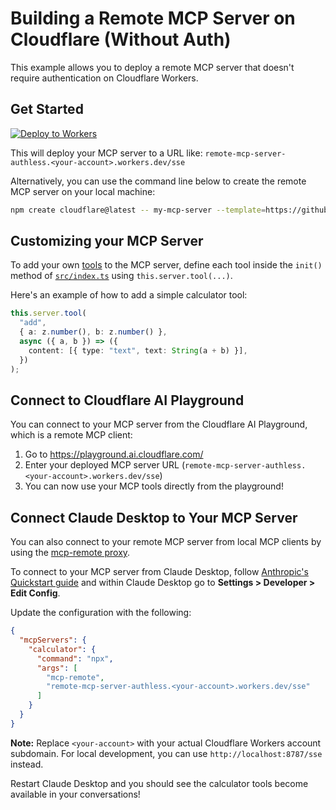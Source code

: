 # Building a Remote MCP Server on Cloudflare (Without Auth)

This example allows you to deploy a remote MCP server that doesn't require authentication on Cloudflare Workers. 

## Get Started

[![Deploy to Workers](https://deploy.workers.cloudflare.com/button)](https://deploy.workers.cloudflare.com/?url=https://github.com/ginlink/remote-mcp-server-authless)

This will deploy your MCP server to a URL like: `remote-mcp-server-authless.<your-account>.workers.dev/sse`

Alternatively, you can use the command line below to create the remote MCP server on your local machine:
```bash
npm create cloudflare@latest -- my-mcp-server --template=https://github.com/ginlink/remote-mcp-server-authless
```

## Customizing your MCP Server

To add your own [tools](https://developers.cloudflare.com/agents/model-context-protocol/tools/) to the MCP server, define each tool inside the `init()` method of [`src/index.ts`](src/index.ts) using `this.server.tool(...)`. 

Here's an example of how to add a simple calculator tool:

```typescript
this.server.tool(
  "add",
  { a: z.number(), b: z.number() },
  async ({ a, b }) => ({
    content: [{ type: "text", text: String(a + b) }],
  })
);
``` 

## Connect to Cloudflare AI Playground

You can connect to your MCP server from the Cloudflare AI Playground, which is a remote MCP client:

1. Go to https://playground.ai.cloudflare.com/
2. Enter your deployed MCP server URL (`remote-mcp-server-authless.<your-account>.workers.dev/sse`)
3. You can now use your MCP tools directly from the playground!

## Connect Claude Desktop to Your MCP Server

You can also connect to your remote MCP server from local MCP clients by using the [mcp-remote proxy](https://www.npmjs.com/package/mcp-remote). 

To connect to your MCP server from Claude Desktop, follow [Anthropic's Quickstart guide](https://modelcontextprotocol.io/quickstart/user) and within Claude Desktop go to **Settings > Developer > Edit Config**.

Update the configuration with the following:

```json
{
  "mcpServers": {
    "calculator": {
      "command": "npx",
      "args": [
        "mcp-remote",
        "remote-mcp-server-authless.<your-account>.workers.dev/sse"
      ]
    }
  }
}
```

**Note:** Replace `<your-account>` with your actual Cloudflare Workers account subdomain. For local development, you can use `http://localhost:8787/sse` instead.

Restart Claude Desktop and you should see the calculator tools become available in your conversations! 
